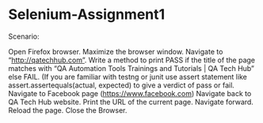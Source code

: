 # Selenium-Assignment1
Scenario:

Open Firefox browser.
Maximize the browser window.
Navigate to “http://qatechhub.com”.
Write a method to print PASS if the title of the page matches with “QA Automation Tools Trainings and Tutorials | QA Tech Hub” else FAIL. (If you are familiar with testng or junit use assert statement like assert.assertequals(actual, expected) to give a verdict of pass or fail.
Navigate to Facebook page (https://www.facebook.com)
Navigate back to QA Tech Hub website.
Print the URL of the current page.
Navigate forward.
Reload the page.
Close the Browser.
